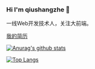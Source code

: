 ### Hi I'm qiushangzhe 👋

一线Web开发技术人，关注大前端。

[我的简历](http://resume.life.qiusz.cn/)

[![Anurag's github stats](https://github-readme-stats.vercel.app/api?username=qiushangzhe&theme=dracula)](https://github.com/anuraghazra/github-readme-stats)

[![Top Langs](https://github-readme-stats.vercel.app/api/top-langs/?username=qiushangzhe&layout=compact)](https://github.com/anuraghazra/github-readme-stats)

<!--
**qiushangzhe/qiushangzhe** is a ✨ _special_ ✨ repository because its `README.md` (this file) appears on your GitHub profile.

Here are some ideas to get you started:

- 🔭 I’m currently working on ...
- 🌱 I’m currently learning ...
- 👯 I’m looking to collaborate on ...
- 🤔 I’m looking for help with ...
- 💬 Ask me about ...
- 📫 How to reach me: ...
- 😄 Pronouns: ...
- ⚡ Fun fact: ...
-->



